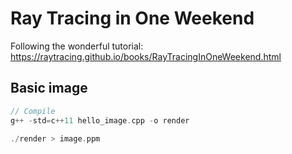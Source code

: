 # Ray Tracing in One Weekend
Following the wonderful tutorial: https://raytracing.github.io/books/RayTracingInOneWeekend.html

## Basic image

```c++
// Compile
g++ -std=c++11 hello_image.cpp -o render

./render > image.ppm
```
